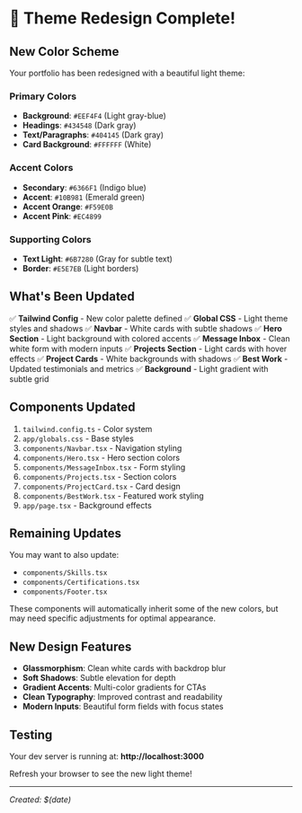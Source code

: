 # 🎨 Theme Redesign Complete!

## New Color Scheme

Your portfolio has been redesigned with a beautiful light theme:

### Primary Colors
- **Background**: `#EEF4F4` (Light gray-blue)
- **Headings**: `#434548` (Dark gray)
- **Text/Paragraphs**: `#404145` (Dark gray)
- **Card Background**: `#FFFFFF` (White)

### Accent Colors
- **Secondary**: `#6366F1` (Indigo blue)
- **Accent**: `#10B981` (Emerald green)
- **Accent Orange**: `#F59E0B`
- **Accent Pink**: `#EC4899`

### Supporting Colors
- **Text Light**: `#6B7280` (Gray for subtle text)
- **Border**: `#E5E7EB` (Light borders)

## What's Been Updated

✅ **Tailwind Config** - New color palette defined
✅ **Global CSS** - Light theme styles and shadows
✅ **Navbar** - White cards with subtle shadows
✅ **Hero Section** - Light background with colored accents
✅ **Message Inbox** - Clean white form with modern inputs
✅ **Projects Section** - Light cards with hover effects
✅ **Project Cards** - White backgrounds with shadows
✅ **Best Work** - Updated testimonials and metrics
✅ **Background** - Light gradient with subtle grid

## Components Updated

1. `tailwind.config.ts` - Color system
2. `app/globals.css` - Base styles
3. `components/Navbar.tsx` - Navigation styling
4. `components/Hero.tsx` - Hero section colors
5. `components/MessageInbox.tsx` - Form styling
6. `components/Projects.tsx` - Section colors
7. `components/ProjectCard.tsx` - Card design
8. `components/BestWork.tsx` - Featured work styling
9. `app/page.tsx` - Background effects

## Remaining Updates

You may want to also update:
- `components/Skills.tsx`
- `components/Certifications.tsx`
- `components/Footer.tsx`

These components will automatically inherit some of the new colors, but may need specific adjustments for optimal appearance.

## New Design Features

- **Glassmorphism**: Clean white cards with backdrop blur
- **Soft Shadows**: Subtle elevation for depth
- **Gradient Accents**: Multi-color gradients for CTAs
- **Clean Typography**: Improved contrast and readability
- **Modern Inputs**: Beautiful form fields with focus states

## Testing

Your dev server is running at: **http://localhost:3000**

Refresh your browser to see the new light theme!

---

*Created: $(date)*

